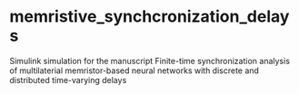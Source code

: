 # memristive_synchcronization_delays
Simulink simulation for the manuscript Finite-time synchronization analysis of multilaterial memristor-based neural networks with discrete and distributed time-varying delays

